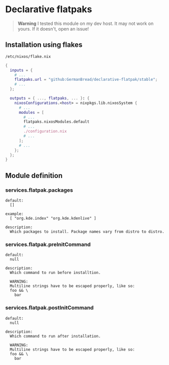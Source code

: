 # Declarative flatpaks

> **Warning**
> I tested this module on my dev host.
> It may not work on yours.
> If it doesn't, open an issue!

## Installation using flakes

`/etc/nixos/flake.nix`
```nix
{
  inputs = {
    # ...
    flatpaks.url = "github:GermanBread/declarative-flatpak/stable";
    # ...
  };

  outputs = { ..., flatpaks, ... }: {
    nixosConfigurations.<host> = nixpkgs.lib.nixosSystem {
      # ...
      modules = [
        # ...
        flatpaks.nixosModules.default
        # ...
        ./configuration.nix
        # ...
      ];
      # ...
    };
  };
}
```

## Module definition

### services.flatpak.**packages**

```
default:
  []

example:
  [ "org.kde.index" "org.kde.kdenlive" ]

description:
  Which packages to install. Package names vary from distro to distro.
```

### services.flatpak.**preInitCommand**

```
default:
  null

description:
  Which command to run before installtion.

  WARNING:
  Multiline strings have to be escaped properly, like so:
  foo && \
    bar
```

### services.flatpak.**postInitCommand**

```
default:
  null

description:
  Which command to run after installation.

  WARNING:
  Multiline strings have to be escaped properly, like so:
  foo && \
    bar